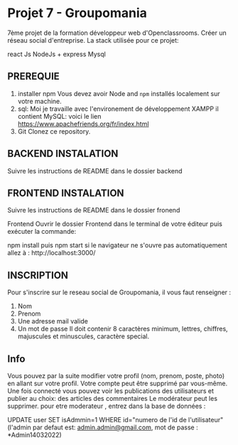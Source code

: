 # Projet 7 - Groupomania #
7ème projet de la formation développeur web d'Openclassrooms. Créer un réseau social d'entreprise. La stack utilisée pour ce projet:

react Js
NodeJs + express 
Mysql

## PREREQUIE ##
1. installer npm
    Vous devez avoir Node and `npm` installés localement sur votre machine.
2. sql:
    Moi je travaille avec l'environement de développement XAMPP il contient MySQL:
    voici le lien https://www.apachefriends.org/fr/index.html
3. Git
    Clonez ce repository.

## BACKEND INSTALATION ##
Suivre les instructions de README dans le dossier backend

## FRONTEND INSTALATION ##
Suivre les instructions de README dans le dossier fronend

Frontend
Ouvrir le dossier Frontend dans le terminal de votre éditeur puis exécuter la commande:

npm install
puis
npm start
si le navigateur ne s'ouvre pas automatiquement allez à :
http://localhost:3000/




## INSCRIPTION ##
Pour s'inscrire sur le reseau social de Groupomania, il vous faut renseigner :
1. Nom
2. Prenom
3. Une adresse mail valide
4. Un mot de passe 
    Il doit contenir 8 caractères minimum, lettres, chiffres, majuscules et minuscules, caractère special. 
## Info ##
Vous pouvez par la suite modifier votre profil (nom, prenom, poste, photo) en allant sur votre profil. Votre compte peut être supprimé par vous-même.
Une fois connecté vous pouvez voir les publications des utilisateurs et publier au choix:
des articles
des commentaires
Le modérateur peut les supprimer.
pour etre moderateur , entrez dans la base de données :

UPDATE user SET isAdmmin=1 WHERE id="numero de l'id de l'utilisateur"
(l'admin par defaut est: admin.admin@gmail.com, mot de passe : *Admin14032022)